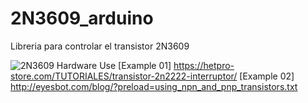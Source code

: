 # 2N3609_arduino
Libreria para controlar el transistor 2N3609

![2N3609 Hardware Use](https://hetpro-store.com/TUTORIALES/wp-content/uploads/2015/03/Captura.jpg?x18372)
[Example 01] https://hetpro-store.com/TUTORIALES/transistor-2n2222-interruptor/
[Example 02] http://eyesbot.com/blog/?preload=using_npn_and_pnp_transistors.txt
